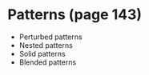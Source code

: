 # Patterns (page 143)
- Perturbed patterns 
- Nested patterns
- Solid patterns 
- Blended patterns


